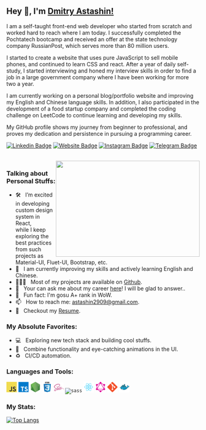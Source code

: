 ## Hey 👋, I'm [Dmitry Astashin!](https://github.com/Stilone)



I am a self-taught front-end web developer who started from scratch and worked hard to reach where I am today. I successfully completed the Pochtatech bootcamp and received an offer at the state technology company RussianPost, which serves more than 80 million users.

I started to create a website that uses pure JavaScript to sell mobile phones, and continued to learn CSS and react. After a year of daily self-study, I started interviewing and honed my interview skills in order to find a job in a large government company where I have been working for more two a year. 

I am currently working on a personal blog/portfolio website and improving my English and Chinese language skills. In addition, I also participated in the development of a food startup company and completed the coding challenge on LeetCode to continue learning and developing my skills. 

My GitHub profile shows my journey from beginner to professional, and proves my dedication and persistence in pursuing a programming career.

[![Linkedin Badge](https://img.shields.io/badge/-LinkedIn-0e76a8?style=flat-square&logo=Linkedin&logoColor=white)](https://linkedin.com/in/dmitry-astashin-9ba69421a)
[![Website Badge](https://img.shields.io/badge/Website-3b5998?style=flat-square&logo=google-chrome&logoColor=white)]()
[![Instagram Badge](https://img.shields.io/badge/-Instagram-e4405f?style=flat-square&logo=Instagram&logoColor=white)](https://instagram.com/stil0ne/)
[![Telegram Badge](https://img.shields.io/badge/-Telegram-0088cc?style=flat-square&logo=Telegram&logoColor=white)](https://t.me/STI1ONE)

<div id="badges">
   <img src="https://komarev.com/ghpvc/?username=your-github-username&style=flat-square&color=blue" alt=""/>
</div>


<img align="right" height="250" width="375" alt="" src="https://media.giphy.com/media/L1R1tvI9svkIWwpVYr/giphy.gif" />



### Talking about Personal Stuffs:

- 🛠 &nbsp; I’m excited in developing custom design system in React, <br /> while I keep exploring the best practices from such projects as <br /> Material-UI, Fluet-UI, Bootstrap, etc.
- 🚀 &nbsp; I am currently improving my skills and actively learning English and Chinese.
- 👨🏻‍💻 &nbsp; Most of my projects are available on [Github](https://github.com/Stilone?tab=repositories).
- 💬 &nbsp; Your can ask me about my career [here](https://t.me/STI1ONE)! I will be glad to answer..
- 👾 &nbsp; Fun fact: I'm gosu A+ rank in WoW.
- 📫 &nbsp; How to reach me: astashin2909@gmail.com.
- 📝 &nbsp; Checkout my [Resume](https://github.com/Stilone/StilOne/blob/main/Resume%20Frontend-developer.pdf).


### My Absolute Favorites:

- 💻 &nbsp; Exploring new tech stack and building cool stuffs.
- 💫 &nbsp; Combine functionality and eye-catching animations in the UI.
- ♻️ &nbsp; CI/CD automation.

### Languages and Tools:

<code><img height="27" src="https://raw.githubusercontent.com/github/explore/80688e429a7d4ef2fca1e82350fe8e3517d3494d/topics/javascript/javascript.png" alt="javascript"></code>
<code><img height="27" src="https://raw.githubusercontent.com/devicons/devicon/master/icons/typescript/typescript-original.svg" alt="typescript"></code>
<code><img height="27" src="https://raw.githubusercontent.com/github/explore/80688e429a7d4ef2fca1e82350fe8e3517d3494d/topics/nodejs/nodejs.png" alt="nodejs"></code>
<code><img height="27" src="https://raw.githubusercontent.com/devicons/devicon/master/icons/css3/css3-original-wordmark.svg" alt="css"></code>
<code><img height="25" src="https://raw.githubusercontent.com/github/explore/80688e429a7d4ef2fca1e82350fe8e3517d3494d/topics/sass/sass.png" alt="sass"></code>
<code><img height="25" src="https://user-images.githubusercontent.com/38039349/60953119-d3c6f300-a2fc-11e9-9596-4978e5d52180.png" alt="sass"></code>
<code><img height="27" src="https://raw.githubusercontent.com/github/explore/80688e429a7d4ef2fca1e82350fe8e3517d3494d/topics/react/react.png" alt="react"></code>
<code><img height="27" src="https://raw.githubusercontent.com/github/explore/80688e429a7d4ef2fca1e82350fe8e3517d3494d/topics/graphql/graphql.png" alt="graphql"></code>
<code><img height="27" src="https://raw.githubusercontent.com/devicons/devicon/master/icons/git/git-original.svg" alt="git"></code>
<code><img height="27" src="https://raw.githubusercontent.com/devicons/devicon/master/icons/docker/docker-original.svg" alt="docker"></code>


### My Stats:

[![Top Langs](https://github-readme-stats.vercel.app/api/top-langs/?username=Stilone&hide_progress=false&show_icons=true&theme=dark)](https://github.com/anuraghazra/github-readme-stats)
#
